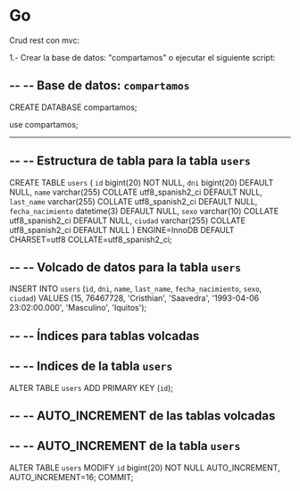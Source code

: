 # Go

Crud rest con mvc:

1.- Crear la base de datos: "compartamos" o ejecutar el siguiente script:




--
-- Base de datos: `compartamos`
--
CREATE DATABASE compartamos;

use compartamos;
-- --------------------------------------------------------

--
-- Estructura de tabla para la tabla `users`
--

CREATE TABLE `users` (
  `id` bigint(20) NOT NULL,
  `dni` bigint(20) DEFAULT NULL,
  `name` varchar(255) COLLATE utf8_spanish2_ci DEFAULT NULL,
  `last_name` varchar(255) COLLATE utf8_spanish2_ci DEFAULT NULL,
  `fecha_nacimiento` datetime(3) DEFAULT NULL,
  `sexo` varchar(10) COLLATE utf8_spanish2_ci DEFAULT NULL,
  `ciudad` varchar(255) COLLATE utf8_spanish2_ci DEFAULT NULL
) ENGINE=InnoDB DEFAULT CHARSET=utf8 COLLATE=utf8_spanish2_ci;

--
-- Volcado de datos para la tabla `users`
--

INSERT INTO `users` (`id`, `dni`, `name`, `last_name`, `fecha_nacimiento`, `sexo`, `ciudad`) VALUES
(15, 76467728, 'Cristhian', 'Saavedra', '1993-04-06 23:02:00.000', 'Masculino', 'Iquitos');

--
-- Índices para tablas volcadas
--

--
-- Indices de la tabla `users`
--
ALTER TABLE `users`
  ADD PRIMARY KEY (`id`);

--
-- AUTO_INCREMENT de las tablas volcadas
--

--
-- AUTO_INCREMENT de la tabla `users`
--
ALTER TABLE `users`
  MODIFY `id` bigint(20) NOT NULL AUTO_INCREMENT, AUTO_INCREMENT=16;
COMMIT;


